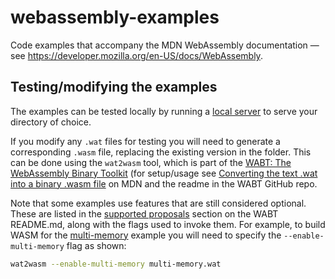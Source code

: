 # webassembly-examples

Code examples that accompany the MDN WebAssembly documentation — see https://developer.mozilla.org/en-US/docs/WebAssembly.

## Testing/modifying the examples

The examples can be tested locally by running a [local server](https://developer.mozilla.org/en-US/docs/Learn/Common_questions/Tools_and_setup/set_up_a_local_testing_server#using_python) to serve your directory of choice.

If you modify any `.wat` files for testing you will need to generate a corresponding `.wasm` file, replacing the existing version in the folder.
This can be done using the `wat2wasm` tool, which is part of the [WABT: The WebAssembly Binary Toolkit](https://github.com/WebAssembly/wabt/) (for setup/usage see [Converting the text .wat into a binary .wasm file](https://developer.mozilla.org/en-US/docs/WebAssembly/Text_format_to_Wasm#converting_the_text_.wat_into_a_binary_.wasm_file) on MDN and the readme in the WABT GitHub repo.

Note that some examples use features that are still considered optional.
These are listed in the [supported proposals](https://github.com/WebAssembly/wabt/#supported-proposals) section on the WABT README.md, along with the flags used to invoke them.
For example, to build WASM for the [multi-memory](https://github.com/mdn/webassembly-examples/blob/main/understanding-text-format/multi-memory.wat) example you will need to specify the `--enable-multi-memory` flag as shown:

```sh
wat2wasm --enable-multi-memory multi-memory.wat
```
